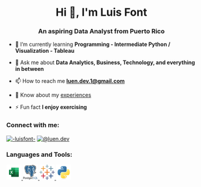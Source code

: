 <h1 align="center">Hi 👋, I'm Luis Font</h1>
<h3 align="center">An aspiring Data Analyst from Puerto Rico</h3>

- 🌱 I’m currently learning **Programming - Intermediate Python / Visualization - Tableau**

- 💬 Ask me about **Data Analytics, Business, Technology, and everything in between**

- 📫 How to reach me **luen.dev.1@gmail.com**

- 📄 Know about my [experiences](https://drive.google.com/file/d/1ojykLJFr5WYL4eQQlO9LW00_JGpVETdx/view?usp=sharing)

- ⚡ Fun fact **I enjoy exercising**

<h3 align="left">Connect with me:</h3>
<p align="left">
<a href="https://linkedin.com/in/-luisfont-" target="blank"><img align="center" src="https://raw.githubusercontent.com/rahuldkjain/github-profile-readme-generator/master/src/images/icons/Social/linked-in-alt.svg" alt="-luisfont-" height="30" width="40" /></a>
<a href="https://medium.com/@luen.dev" target="blank"><img align="center" src="https://raw.githubusercontent.com/rahuldkjain/github-profile-readme-generator/master/src/images/icons/Social/medium.svg" alt="@luen.dev" height="30" width="40" /></a>
</p>

<h3 align="left">Languages and Tools:</h3>
<p align="left"> <a href="https://www.microsoft.com/en-us/microsoft-365/excel" target="_blank" rel="noreferrer"> <img src="https://github.com/luen-dev/luen-dev/blob/9349a34d81a1f7b9d855fcc7702959e1eb391d3a/excel-logo.png" alt="excel" width="40" height="40"/> </a> <a href="https://www.postgresql.org" target="_blank" rel="noreferrer"> <img src="https://raw.githubusercontent.com/devicons/devicon/master/icons/postgresql/postgresql-original-wordmark.svg" alt="postgresql" width="40" height="40"/> </a> <a href="https://public.tableau.com/app/discover" target="_blank" rel="noreferrer"> <img src="https://github.com/luen-dev/luen-dev/blob/9349a34d81a1f7b9d855fcc7702959e1eb391d3a/tableau-logo.png" alt="tableau" width="40" height="40"/> </a> <a href="https://www.python.org" target="_blank" rel="noreferrer"> <img src="https://raw.githubusercontent.com/devicons/devicon/master/icons/python/python-original.svg" alt="python" width="40" height="40"/> </a> </p>

